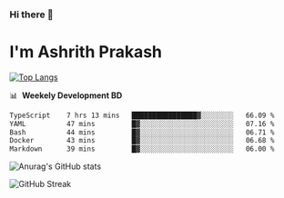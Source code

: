 ### Hi there 👋
# I'm Ashrith Prakash

[![Top Langs](https://github-readme-stats.vercel.app/api/top-langs/?username=xxcheckmatexx&count_private=true&include_all_commits=true&show_icons=true&line_height=20&title_color=FFFFFF&icon_color=FFFFFF&text_color=FFFFFF&bg_color=0D1117&langs_count=8)](https://github.com/anuraghazra/github-readme-stats)

📊 &nbsp;**Weekely Development BD**

<!--START_SECTION:waka-->

```txt
TypeScript    7 hrs 13 mins   ████████████████▓░░░░░░░░   66.09 %
YAML          47 mins         █▓░░░░░░░░░░░░░░░░░░░░░░░   07.16 %
Bash          44 mins         █▓░░░░░░░░░░░░░░░░░░░░░░░   06.71 %
Docker        43 mins         █▓░░░░░░░░░░░░░░░░░░░░░░░   06.68 %
Markdown      39 mins         █▓░░░░░░░░░░░░░░░░░░░░░░░   06.00 %
```

<!--END_SECTION:waka-->

![Anurag's GitHub stats](https://github-readme-stats.vercel.app/api?username=xxcheckmatexx&count_private=true&show_icons=true&theme=merko)  

![GitHub Streak](http://github-readme-streak-stats.herokuapp.com?user=xxcheckmatexx&theme=merko&hide_border=true&date_format=M%20j%5B%2C%20Y%5D&fire=DD0E0B)
<br/>
